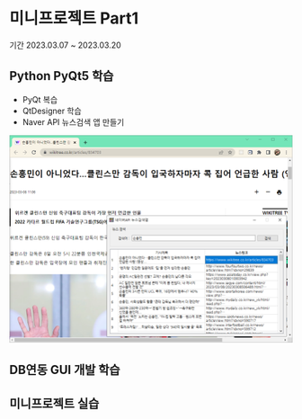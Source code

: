# 미니프로젝트 Part1
기간 2023.03.07 ~ 2023.03.20

## Python PyQt5 학습
- PyQt 복습
- QtDesigner 학습  <!-- C:\DEV\Langs\Python311\Lib\site-packages\QtDesigner -> designer.exe 작업표시줄 고정-->
- Naver API 뉴스검색 앱 만들기


<!-- ![네이버뉴스앱](https://raw.githubusercontent.com/YoungHunPark0/miniprojects/main/images/naver_news2.png) -->


<img src="https://raw.githubusercontent.com/YoungHunPark0/miniprojects/main/images/naver_news2.png" width="780" />

## DB연동 GUI 개발 학습


## 미니프로젝트 실습